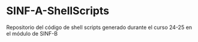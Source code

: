 # SINF-A-ShellScripts

Repositorio del código de shell scripts generado durante el curso 24-25
en el módulo de SINF-B
